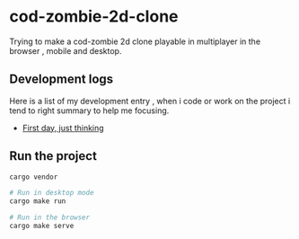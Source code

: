 
# cod-zombie-2d-clone


Trying to make a cod-zombie 2d clone playable in multiplayer in the browser , mobile and desktop.

## Development logs

Here is a list of my development entry , when i code or work on the project
i tend to right summary to help me focusing.

* [First day, just thinking](./logs/2022-04-13.md)



## Run the project


```bash
cargo vendor

# Run in desktop mode
cargo make run

# Run in the browser
cargo make serve

```

